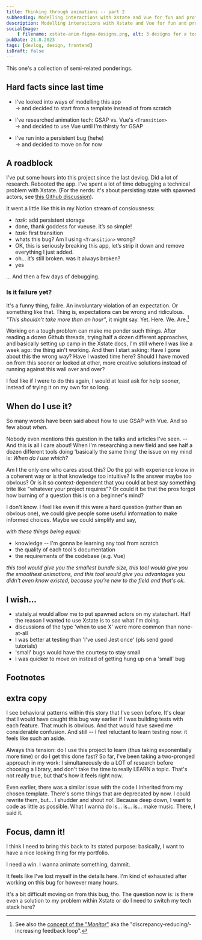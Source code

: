 ```yaml
---
title: Thinking through animations -- part 2
subheading: Modelling interactions with Xstate and Vue for fun and profit. A devlog.
description: Modelling interactions with Xstate and Vue for fun and profit. A devlog.
socialImage:
    { filename: xstate-anim-figma-designs.png, alt: 3 designs for a todo app. }
pubDate: 21.8.2023
tags: [devlog, design, frontend]
isDraft: false
---
```


This one's a collection of semi-related ponderings.

## Hard facts since last time

-   I've looked into ways of modelling this app\
    → and decided to start from a template instead of from scratch

-   I've researched animation tech: GSAP vs. Vue's `<Transition>`\
    → and decided to use Vue until I'm thirsty for GSAP

-   I've run into a persistent bug (hehe)\
    → and decided to move on for now

## A roadblock

I've put some hours into this project since the last devlog. Did a lot of research. Rebooted the app. I've spent a lot of time debugging a technical problem with Xstate. (For the nerds: it's about persisting state with spawned actors, see [this Github discussion](https://github.com/statelyai/xstate/discussions/4226)).

It went a little like this in my Notion stream of consiousness:

-   _task_: add persistent storage
-   done, thank goddess for vueuse. it’s so simple!
-   _task_: first transition
-   whats this bug? Am I using `<Transition>` wrong?
-   OK, this is seriously breaking this app, let’s strip it down and remove everything I just added.
-   oh… it’s still broken. was it always broken?
-   yes

... And then a few days of debugging.

### Is it failure yet?

It's a funny thing, failre. An involuntary violation of an expectation. Or something like that. Thing is, expectations can be wrong and ridiculous. _"This shouldn't take more than an hour"_, it might say. Yet. Here. We. Are.[^1]

Working on a tough problem can make me ponder such things. After reading a dozen Github threads, trying half a dozen different approaches, and basically setting up camp in the Xstate docs, I'm still where I was like a week ago: the thing ain't working. And then I start asking: Have I gone about this the wrong way? Have I wasted time here? Should I have moved on from this sooner or looked at other, more creative solutions instead of running against this wall over and over?

I feel like if I were to do this again, I would at least ask for help sooner, instead of trying it on my own for so long.

## When do I use it?

So many words have been said about how to use GSAP with Vue. And so few about _when_.

Nobody even mentions this question in the talks and articles I've seen. -- And this is all I care about! When I'm researching a new field and see half a dozen different tools doing 'basically the same thing' the issue on my mind is: _When do I use which?_

Am I the only one who cares about this? Do the ppl with experience know in a coherent way or is that knowledge too intuitive? Is the answer maybe too obvious? Or is it so context-dependent that you could at best say something trite like "whatever your project requires"? Or could it be that the pros forgot how burning of a question this is on a beginner's mind?

I don't know. I feel like even if this were a hard question (rather than an obvious one), we could give people some useful information to make informed choices. Maybe we could simplify and say,

_with these things being equal:_

-   knowledge -- I'm gonna be learning any tool from scratch
-   the quality of each tool's documentation
-   the requirements of the codebase (e.g. Vue)

_this tool would give you the smallest bundle size, this tool would give you the smoothest animations, and this tool would give you advantages you didn't even know existed, because you're new to the field and that's ok._

## I wish...

-   stately.ai would allow me to put spawned actors on my statechart. Half the reason I wanted to use Xstate is to _see_ what I'm doing.
-   discussions of the type 'when to use X' were more common than none-at-all
-   I was better at testing than 'I've used Jest once' (pls send good tutorials)
-   'small' bugs would have the courtesy to stay small
-   I was quicker to move on instead of getting hung up on a 'small' bug

## Footnotes

[^1]: See also the [concept of the "_Monitor_"](https://betterfamilytherapy.com/blog/burnout-pt2-how-do-deal-with-the-stressors) aka the "discrepancy-reducing/-increasing feedback loop".

## extra copy

I see behavioral patterns within this story that I've seen before. It's clear that I would have caught this bug way earlier if I was building tests with each feature. That much is obvious. And that would have saved me considerable confusion. And still -- I feel reluctant to learn testing now: it feels like such an aside.

Always this tension: do I use this project to learn (thus taking exponentially more time) or do I get this done fast? So far, I've been taking a two-pronged approach in my work: I simultaneously do a LOT of research before choosing a library, and don't take the time to really LEARN a topic. That's not really true, but that's how it feels right now.

Even earlier, there was a similar issue with the code I inherited from my chosen template. There's some things that are deprecated by now. I could rewrite them, but... I shudder and shout _no!_. Because deep down, I want to code as little as possible. What I wanna do is... is... is... make music. There, I said it.

## Focus, damn it!

I think I need to bring this back to its stated purpose: basically, I want to have a nice looking thing for my portfolio.

I need a win. I wanna animate something, dammit.

It feels like I've lost myself in the details here. I'm kind of exhausted after working on this bug for however many hours.

It's a bit difficult moving on from this bug, tho. The question now is: is there even a solution to my problem within Xstate or do I need to switch my tech stack here?
